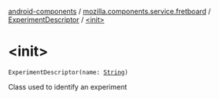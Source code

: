 [android-components](../../index.md) / [mozilla.components.service.fretboard](../index.md) / [ExperimentDescriptor](index.md) / [&lt;init&gt;](./-init-.md)

# &lt;init&gt;

`ExperimentDescriptor(name: `[`String`](https://kotlinlang.org/api/latest/jvm/stdlib/kotlin/-string/index.html)`)`

Class used to identify an experiment

